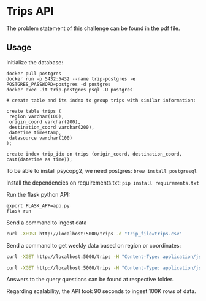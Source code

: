 # Trips API

The problem statement of this challenge can be found in the pdf file.

## Usage

Initialize the database:  
```
docker pull postgres
docker run -p 5432:5432 --name trip-postgres -e POSTGRES_PASSWORD=postgres -d postgres
docker exec -it trip-postgres psql -U postgres

# create table and its index to group trips with similar information:

create table trips (
 region varchar(100),
 origin_coord varchar(200),
 destination_coord varchar(200),
 datetime timestamp,
 datasource varchar(100)
);

create index trip_idx on trips (origin_coord, destination_coord, cast(datetime as time));
```

To be able to install psycopg2, we need postgres: `brew install postgresql`

Install the dependencies on requirements.txt: `pip install requirements.txt`

Run the flask python API:

`export FLASK_APP=app.py`  
`flask run`

Send a command to ingest data

```bash
curl -XPOST http://localhost:5000/trips -d "trip_file=trips.csv"
```

Send a command to get weekly data based on region or coordinates:

```bash
curl -XGET http://localhost:5000/trips -H "Content-Type: application/json" -d '{"region":"Hamburg"}'  

curl -XGET http://localhost:5000/trips -H "Content-Type: application/json" -d '{"coordinates":{"lat_low": 14.33, "lat_high": 14.59, "long_low": 50.04, "long_high": 50.11}}'
```

Answers to the query questions can be found at respective folder.

Regarding scalability, the API took 90 seconds to ingest 100K rows of data.
